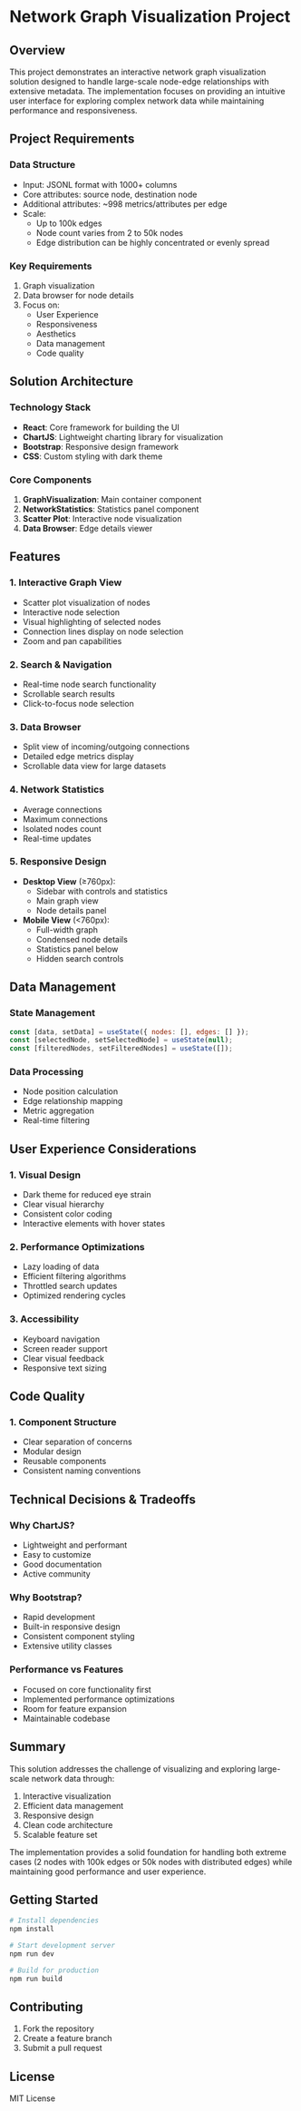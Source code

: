 # Network Graph Visualization Project

## Overview

This project demonstrates an interactive network graph visualization solution designed to handle large-scale node-edge relationships with extensive metadata. The implementation focuses on providing an intuitive user interface for exploring complex network data while maintaining performance and responsiveness.

## Project Requirements

### Data Structure
- Input: JSONL format with 1000+ columns
- Core attributes: source node, destination node
- Additional attributes: ~998 metrics/attributes per edge
- Scale: 
  - Up to 100k edges
  - Node count varies from 2 to 50k nodes
  - Edge distribution can be highly concentrated or evenly spread

### Key Requirements
1. Graph visualization
2. Data browser for node details
3. Focus on:
   - User Experience
   - Responsiveness
   - Aesthetics
   - Data management
   - Code quality

## Solution Architecture

### Technology Stack
- **React**: Core framework for building the UI
- **ChartJS**: Lightweight charting library for visualization
- **Bootstrap**: Responsive design framework
- **CSS**: Custom styling with dark theme

### Core Components
1. **GraphVisualization**: Main container component
2. **NetworkStatistics**: Statistics panel component
3. **Scatter Plot**: Interactive node visualization
4. **Data Browser**: Edge details viewer

## Features

### 1. Interactive Graph View
- Scatter plot visualization of nodes
- Interactive node selection
- Visual highlighting of selected nodes
- Connection lines display on node selection
- Zoom and pan capabilities

### 2. Search & Navigation
- Real-time node search functionality
- Scrollable search results
- Click-to-focus node selection

### 3. Data Browser
- Split view of incoming/outgoing connections
- Detailed edge metrics display
- Scrollable data view for large datasets

### 4. Network Statistics
- Average connections
- Maximum connections
- Isolated nodes count
- Real-time updates

### 5. Responsive Design
- **Desktop View** (≥760px):
  - Sidebar with controls and statistics
  - Main graph view
  - Node details panel
- **Mobile View** (<760px):
  - Full-width graph
  - Condensed node details
  - Statistics panel below
  - Hidden search controls

## Data Management

### State Management
```javascript
const [data, setData] = useState({ nodes: [], edges: [] });
const [selectedNode, setSelectedNode] = useState(null);
const [filteredNodes, setFilteredNodes] = useState([]);
```

### Data Processing
- Node position calculation
- Edge relationship mapping
- Metric aggregation
- Real-time filtering

## User Experience Considerations

### 1. Visual Design
- Dark theme for reduced eye strain
- Clear visual hierarchy
- Consistent color coding
- Interactive elements with hover states

### 2. Performance Optimizations
- Lazy loading of data
- Efficient filtering algorithms
- Throttled search updates
- Optimized rendering cycles

### 3. Accessibility
- Keyboard navigation
- Screen reader support
- Clear visual feedback
- Responsive text sizing

## Code Quality

### 1. Component Structure
- Clear separation of concerns
- Modular design
- Reusable components
- Consistent naming conventions

## Technical Decisions & Tradeoffs

### Why ChartJS?
- Lightweight and performant
- Easy to customize
- Good documentation
- Active community

### Why Bootstrap?
- Rapid development
- Built-in responsive design
- Consistent component styling
- Extensive utility classes

### Performance vs Features
- Focused on core functionality first
- Implemented performance optimizations
- Room for feature expansion
- Maintainable codebase

## Summary

This solution addresses the challenge of visualizing and exploring large-scale network data through:
1. Interactive visualization
2. Efficient data management
3. Responsive design
4. Clean code architecture
5. Scalable feature set

The implementation provides a solid foundation for handling both extreme cases (2 nodes with 100k edges or 50k nodes with distributed edges) while maintaining good performance and user experience.

## Getting Started

```bash
# Install dependencies
npm install

# Start development server
npm run dev

# Build for production
npm run build
```

## Contributing

1. Fork the repository
2. Create a feature branch
3. Submit a pull request

## License

MIT License
